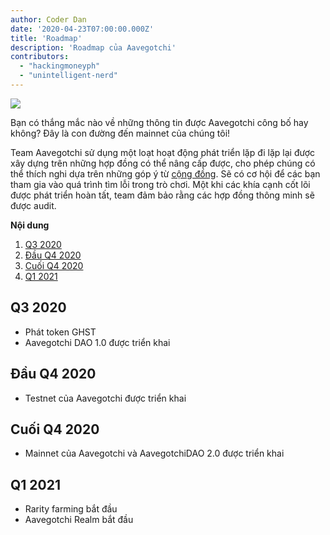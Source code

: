 ```yaml
---
author: Coder Dan
date: '2020-04-23T07:00:00.000Z'
title: 'Roadmap'
description: 'Roadmap của Aavegotchi'
contributors:
  - "hackingmoneyph"
  - "unintelligent-nerd"
---
```


<div class="headerImageContainer">
<img class="headerImage" src="/roadmap/roadmap.png">
<p class="headerImageText"></p>
</div>

Bạn có thắng mắc nào về những thông tin được Aavegotchi công bố hay không? Đây là con đường đến mainnet của chúng tôi!

Team Aavegotchi sử dụng một loạt hoạt động phát triển lặp đi lặp lại được xây dựng trên những hợp đồng có thể nâng cấp được, cho phép chúng có thể thích nghi dựa trên những góp ý từ <a href="https://wiki.aavegotchi.com/community">cộng đồng</a>. Sẽ có cơ hội để các bạn tham gia vào quá trình tìm lỗi trong trò chơi. Một khi các khía cạnh cốt lõi được phát triển hoàn tất, team đảm bảo rằng các hợp đồng thông minh sẽ được audit.

<div class="contentsBox">

**Nội dung**

<ol>
<li><a href=#q3-20>Q3 2020 </a></li>
<li><a href=#q4-20>Đầu Q4 2020</a></li>
<li><a href=#lateq4-20>Cuối Q4 2020</a></li>
<li><a href=#q1-21>Q1 2021</a></li>
</ol>

</div>

<a name="q3-20"></a>
<h2>Q3 2020</h2>
<ul>
<li>Phát token GHST</li>
<li>Aavegotchi DAO 1.0 được triển khai</li>
</ul>

<a name="q4-20"></a>
<h2>Đầu Q4 2020</h2>
<ul>
<li>Testnet của Aavegotchi được triển khai</li>
</ul>

<a name="lateq4-20"></a>
<h2>Cuối Q4 2020</h2>
<ul>
<li>Mainnet của Aavegotchi và AavegotchiDAO 2.0 được triển khai</li>
</ul>
<a name="q1-21"></a>
<h2>Q1 2021</h2>
<ul>
<li>Rarity farming bắt đầu</li>
<li>Aavegotchi Realm bắt đầu </li>
</ul>
